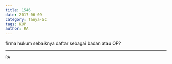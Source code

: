 ```yaml
---
title: 1546
date: 2017-06-09
category: Tanya-SC
tags: KUP
author: RA
---
```


firma hukum sebaiknya daftar sebagai badan atau OP?

---



`RA`
